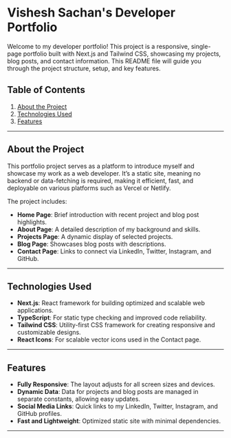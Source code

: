 # Vishesh Sachan's Developer Portfolio

Welcome to my developer portfolio! This project is a responsive, single-page portfolio built with Next.js and Tailwind CSS, showcasing my projects, blog posts, and contact information. This README file will guide you through the project structure, setup, and key features.

## Table of Contents
1. [About the Project](#about-the-project)
2. [Technologies Used](#technologies-used)
3. [Features](#features)

---

## About the Project

This portfolio project serves as a platform to introduce myself and showcase my work as a web developer. It’s a static site, meaning no backend or data-fetching is required, making it efficient, fast, and deployable on various platforms such as Vercel or Netlify.

The project includes:
- **Home Page**: Brief introduction with recent project and blog post highlights.
- **About Page**: A detailed description of my background and skills.
- **Projects Page**: A dynamic display of selected projects.
- **Blog Page**: Showcases blog posts with descriptions.
- **Contact Page**: Links to connect via LinkedIn, Twitter, Instagram, and GitHub.

---

## Technologies Used

- **Next.js**: React framework for building optimized and scalable web applications.
- **TypeScript**: For static type checking and improved code reliability.
- **Tailwind CSS**: Utility-first CSS framework for creating responsive and customizable designs.
- **React Icons**: For scalable vector icons used in the Contact page.

---

## Features

- **Fully Responsive**: The layout adjusts for all screen sizes and devices.
- **Dynamic Data**: Data for projects and blog posts are managed in separate constants, allowing easy updates.
- **Social Media Links**: Quick links to my LinkedIn, Twitter, Instagram, and GitHub profiles.
- **Fast and Lightweight**: Optimized static site with minimal dependencies.

---


